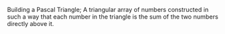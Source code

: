 Building a Pascal Triangle; A triangular array of numbers constructed in such a way that each number in the triangle is the sum of the two numbers directly above it.
